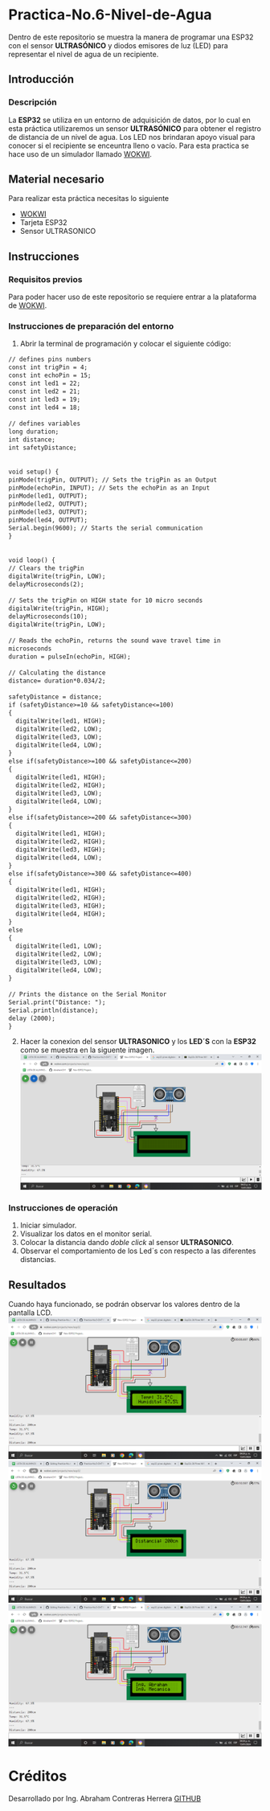 # Practica-No.6-Nivel-de-Agua
Dentro de este repositorio se muestra la manera de programar una ESP32 con el sensor **ULTRASÓNICO** y diodos emisores de luz (LED) para representar el nivel de agua de un recipiente.
## Introducción
### Descripción
La **ESP32** se utiliza en un entorno de adquisición de datos, por lo cual en esta práctica utilizaremos un sensor **ULTRASÓNICO** para obtener el registro de distancia de un nivel de agua. Los LED nos brindaran apoyo visual para conocer si el recipiente se enceuntra lleno o vacío. Para esta practica se hace uso de un simulador llamado [WOKWI](https://wokwi.com/projects/new/esp32).
## Material necesario
Para realizar esta práctica necesitas lo siguiente

- [WOKWI](https://wokwi.com/projects/new/esp32)
- Tarjeta ESP32
- Sensor ULTRASONICO
## Instrucciones
### Requisitos previos
Para poder hacer uso de este repositorio se requiere entrar a la plataforma de [WOKWI](https://wokwi.com/projects/new/esp32).
### Instrucciones de preparación del entorno
1. Abrir la terminal de programación y colocar el siguiente código:

```
// defines pins numbers
const int trigPin = 4;
const int echoPin = 15;
const int led1 = 22;
const int led2 = 21;
const int led3 = 19;
const int led4 = 18;

// defines variables
long duration;
int distance;
int safetyDistance;


void setup() {
pinMode(trigPin, OUTPUT); // Sets the trigPin as an Output
pinMode(echoPin, INPUT); // Sets the echoPin as an Input
pinMode(led1, OUTPUT);
pinMode(led2, OUTPUT);
pinMode(led3, OUTPUT);
pinMode(led4, OUTPUT);
Serial.begin(9600); // Starts the serial communication
}


void loop() {
// Clears the trigPin
digitalWrite(trigPin, LOW);
delayMicroseconds(2);

// Sets the trigPin on HIGH state for 10 micro seconds
digitalWrite(trigPin, HIGH);
delayMicroseconds(10);
digitalWrite(trigPin, LOW);

// Reads the echoPin, returns the sound wave travel time in microseconds
duration = pulseIn(echoPin, HIGH);

// Calculating the distance
distance= duration*0.034/2;

safetyDistance = distance;
if (safetyDistance>=10 && safetyDistance<=100)
{
  digitalWrite(led1, HIGH);
  digitalWrite(led2, LOW);
  digitalWrite(led3, LOW);
  digitalWrite(led4, LOW);
}
else if(safetyDistance>=100 && safetyDistance<=200) 
{
  digitalWrite(led1, HIGH);
  digitalWrite(led2, HIGH);
  digitalWrite(led3, LOW);
  digitalWrite(led4, LOW);
}
else if(safetyDistance>=200 && safetyDistance<=300) 
{
  digitalWrite(led1, HIGH);
  digitalWrite(led2, HIGH);
  digitalWrite(led3, HIGH);
  digitalWrite(led4, LOW);
}
else if(safetyDistance>=300 && safetyDistance<=400) 
{
  digitalWrite(led1, HIGH);
  digitalWrite(led2, HIGH);
  digitalWrite(led3, HIGH);
  digitalWrite(led4, HIGH);
}
else
{
  digitalWrite(led1, LOW);
  digitalWrite(led2, LOW);
  digitalWrite(led3, LOW);
  digitalWrite(led4, LOW);
}

// Prints the distance on the Serial Monitor
Serial.print("Distance: ");
Serial.println(distance);
delay (2000);
}

```
2. Hacer la conexion del sensor **ULTRASONICO** y los **LED´S** con la **ESP32** como se muestra en la siguente imagen.
![](https://github.com/AbrahamCH1/Practica-No.5-DHT11-con-Ultrasonico/blob/main/Captura%20de%20pantalla%20(306).png?raw=true)

### Instrucciones de operación
1. Iniciar simulador.
2. Visualizar los datos en el monitor serial.
3. Colocar la distancia dando *doble click* al sensor **ULTRASONICO**.
5. Observar el comportamiento de los Led´s con respecto a las diferentes distancias. 
## Resultados
Cuando haya funcionado, se podrán observar los valores dentro de la pantalla LCD.
![](https://github.com/AbrahamCH1/Practica-No.5-DHT11-con-Ultrasonico/blob/main/Captura%20de%20pantalla%20(307).png?raw=true)
![](https://github.com/AbrahamCH1/Practica-No.5-DHT11-con-Ultrasonico/blob/main/Captura%20de%20pantalla%20(308).png?raw=true)
![](https://github.com/AbrahamCH1/Practica-No.5-DHT11-con-Ultrasonico/blob/main/Captura%20de%20pantalla%20(309).png?raw=true)

# Créditos
Desarrollado por Ing. Abraham Contreras Herrera
[GITHUB](https://github.com/AbrahamCH1)
